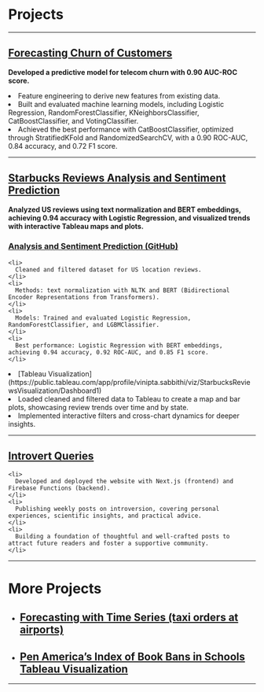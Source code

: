 # Projects

---

## [Forecasting Churn of Customers](https://github.com/vinipta-s/Forecasting_Churn_of_Customers/tree/main)

  <b>Developed a predictive model for telecom churn with 0.90 AUC-ROC score.
  </b>
  <li>
    Feature engineering to derive new features from existing data.
  </li>
  <li>
    Built and evaluated machine learning models, including Logistic Regression, RandomForestClassifier, KNeighborsClassifier, CatBoostClassifier, and VotingClassifier.
  </li>
  <li>
    Achieved the best performance with CatBoostClassifier, optimized through StratifiedKFold and RandomizedSearchCV, with a 0.90 ROC-AUC, 0.84 accuracy, and 0.72 F1 score.
  </li>

---

## [Starbucks Reviews Analysis and Sentiment Prediction](https://github.com/vinipta-s/Starbucks_Reviews_Sentiment_Prediction)

  <b> Analyzed US reviews using text normalization and BERT embeddings, achieving 0.94 accuracy with Logistic Regression, and visualized trends with interactive Tableau maps and plots.</b>
  ### [Analysis and Sentiment Prediction (GitHub)](https://github.com/vinipta-s/Starbucks_Reviews_Sentiment_Prediction)

    <li>
      Cleaned and filtered dataset for US location reviews.
    </li>
    <li>
      Methods: text normalization with NLTK and BERT (Bidirectional Encoder Representations from Transformers). 
    </li>
    <li>
      Models: Trained and evaluated Logistic Regression, RandomForestClassifier, and LGBMClassifier.
    </li>
    <li>
      Best performance: Logistic Regression with BERT embeddings, achieving 0.94 accuracy, 0.92 ROC-AUC, and 0.85 F1 score. 
    </li>
  <li>
    [Tableau Visualization](https://public.tableau.com/app/profile/vinipta.sabbithi/viz/StarbucksReviewsVisualization/Dashboard1)
  </li>
    <li>
      Loaded cleaned and filtered data to Tableau to create a map and bar plots, showcasing review trends over time and by state.
    </li>
    <li>
      Implemented interactive filters and cross-chart dynamics for deeper insights.
    </li>

---

## [Introvert Queries](https://introvertqueries.com/) 
    <li>
      Developed and deployed the website with Next.js (frontend) and Firebase Functions (backend). 
    </li>
    <li>
      Publishing weekly posts on introversion, covering personal experiences, scientific insights, and practical advice.
    </li>
    <li>
      Building a foundation of thoughtful and well-crafted posts to attract future readers and foster a supportive community.
    </li>

---

# More Projects

- ## [Forecasting with Time Series (taxi orders at airports)](https://github.com/vinipta-s/Time-Series-Regression-Forecasting)
- ## [Pen America’s Index of Book Bans in Schools Tableau Visualization](https://public.tableau.com/views/PenAmericasIndexofBookBansinSchools2022-23/Dashboard1?:language=en-US&publish=yes&:sid=&:redirect=auth&:display_count=n&:origin=viz_share_link) 

---

